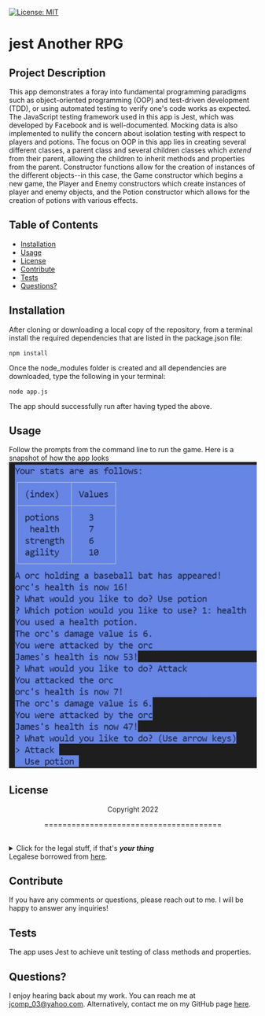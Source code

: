 [![License: MIT](https://img.shields.io/badge/License-MIT-yellow.svg)](https://opensource.org/licenses/MIT)
  # jest Another RPG
  ## Project Description
  This app demonstrates a foray into fundamental programming paradigms such as object-oriented programming (OOP) and test-driven development (TDD), or using automated testing to verify one's code works as expected. The JavaScript testing framework used in this app is Jest,  which was developed by Facebook and is well-documented. Mocking data is also implemented to nullify the concern about isolation testing with respect to players and potions. The focus on OOP in this app lies in creating several different classes, a parent class and several children classes which *extend* from their parent, allowing the children to inherit methods and properties from the parent. Constructor functions allow for the creation of instances of the different objects--in this case, the Game constructor which begins a new game, the Player and Enemy constructors which create instances of player and enemy objects, and the Potion constructor which allows for the creation of potions with various effects. 
  ## Table of Contents
  * [Installation](#installation)
  * [Usage](#usage)
  * [License](#license)
  * [Contribute](#contributions)
  * [Tests](#tests)
  * [Questions?](#questions)
  ## Installation
  After cloning or downloading a local copy of the repository, from a terminal install the required dependencies that are listed in the package.json file:
  ```
  npm install
  ```
  Once the node_modules folder is created and all dependencies are downloaded, type the following in your terminal:
  
  ```
  node app.js
  ```
  The app should successfully run after having typed the above.
    
  ## Usage
  Follow the prompts from the command line to run the game. Here is a snapshot of how the app looks<br>
  ![A snapshot of the app midway through gameplay](/assets/images/snapshot.JPG)
  ## License
  <p align="center">Copyright 2022</p>
    <p align="center">=======================================</p><br>
    <details>
    <summary>Click for the legal stuff, if that's <em><strong>your thing</strong></em></summary>
    Copyright <YEAR> James Compagnoni

Permission is hereby granted, free of charge, to any person obtaining a copy of this software and associated documentation files (the "Software"), to deal in the Software without restriction, including without limitation the rights to use, copy, modify, merge, publish, distribute, sublicense, and/or sell copies of the Software, and to permit persons to whom the Software is furnished to do so, subject to the following conditions:

The above copyright notice and this permission notice shall be included in all copies or substantial portions of the Software.

THE SOFTWARE IS PROVIDED "AS IS", WITHOUT WARRANTY OF ANY KIND, EXPRESS OR IMPLIED, INCLUDING BUT NOT LIMITED TO THE WARRANTIES OF MERCHANTABILITY, FITNESS FOR A PARTICULAR PURPOSE AND NONINFRINGEMENT. IN NO EVENT SHALL THE AUTHORS OR COPYRIGHT HOLDERS BE LIABLE FOR ANY CLAIM, DAMAGES OR OTHER LIABILITY, WHETHER IN AN ACTION OF CONTRACT, TORT OR OTHERWISE, ARISING FROM, OUT OF OR IN CONNECTION WITH THE SOFTWARE OR THE USE OR OTHER DEALINGS IN THE SOFTWARE
    </details>
  Legalese borrowed from <a href="https://opensource.org/licenses/MIT" target="_blank">here</a>.

  ## Contribute
  If you have any comments or questions, please reach out to me. I will be happy to answer any inquiries!

  ## Tests
  The app uses Jest to achieve unit testing of class methods and properties.

  ## Questions?
  I enjoy hearing back about my work. You can reach me at jcomp_03@yahoo.com.
  Alternatively, contact me on my GitHub page <a href="https://github.com/jcomp-03">here</a>.
  
